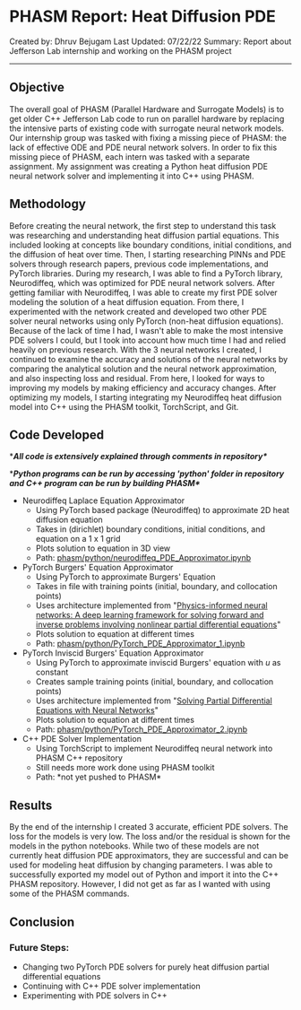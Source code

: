 ﻿# PHASM Report: Heat Diffusion PDE
Created by: Dhruv Bejugam
Last Updated: 07/22/22
Summary: Report about Jefferson Lab internship and working on the PHASM project

---
##  Objective
The overall goal of PHASM (Parallel Hardware and Surrogate Models) is to get older C++ Jefferson Lab code to run on parallel hardware by replacing the intensive parts of existing code with surrogate neural network models. Our internship group was tasked with fixing a missing piece of PHASM: the lack of effective ODE and PDE neural network solvers. In order to fix this missing piece of PHASM, each intern was tasked with a separate assignment. My assignment was creating a Python heat diffusion PDE neural network solver and implementing it into C++ using PHASM. 

##  Methodology
Before creating the neural network, the first step to understand this task was researching and understanding heat diffusion partial equations. This included looking at concepts like boundary conditions, initial conditions, and the diffusion of heat over time. Then, I starting researching PINNs and PDE solvers through research papers, previous code implementations, and PyTorch libraries. During my research, I was able to find a PyTorch library, Neurodiffeq, which was optimized for PDE neural network solvers. After getting familiar with Neurodiffeq, I was able to create my first PDE solver modeling the solution of a heat diffusion equation. From there, I experimented with the network created and developed two other PDE solver neural networks using only PyTorch (non-heat diffusion equations). Because of the lack of time I had, I wasn't able to make the most intensive PDE solvers I could, but I took into account how much time I had and relied heavily on previous research. With the 3 neural networks I created, I continued to examine the accuracy and solutions of the neural networks by comparing the analytical solution and the neural network approximation, and also inspecting loss and residual. From here, I looked for ways to improving my models by making efficiency and accuracy changes. After optimizing my models, I starting integrating my Neurodiffeq heat diffusion model into C++ using the PHASM toolkit, TorchScript, and Git. 

## Code Developed
 ****All code is extensively explained through comments in repository\****
 
****Python programs can be run by accessing 'python' folder in repository and C++ program can be run by building PHASM\****

- Neurodiffeq Laplace Equation Approximator
	- Using PyTorch based package (Neurodiffeq) to approximate 2D heat diffusion equation
	- Takes in (dirichlet) boundary conditions, initial conditions, and equation on a 1 x 1 grid
	- Plots solution to equation in 3D view
	- Path: [phasm/python/neurodiffeq_PDE_Approximator.ipynb](https://github.com/nathanwbrei/phasm/blob/main/python/neurodiffeq_PDE_Approximator.ipynb)
- PyTorch Burgers' Equation Approximator
	- Using PyTorch to approximate Burgers' Equation
	- Takes in file with training points (initial, boundary, and collocation points)
	- Uses architecture implemented from "[Physics-informed neural networks: A deep learning framework for solving forward and inverse problems involving nonlinear partial differential equations](https://www.sciencedirect.com/science/article/pii/S0021999118307125)"
	- Plots solution to equation at different times
	- Path: [phasm/python/PyTorch_PDE_Approximator_1.ipynb](https://github.com/nathanwbrei/phasm/blob/main/python/PyTorch_PDE_Approximator_1.ipynb)
- PyTorch Inviscid Burgers' Equation Approximator
	- Using PyTorch to approximate inviscid Burgers' equation with *u* as constant
	- Creates sample training points (initial, boundary, and collocation points)
	- Uses architecture implemented from "[Solving Partial Differential Equations with Neural Networks](https://arxiv.org/abs/1912.04737)"
	- Plots solution to equation at different times
	- Path: [phasm/python/PyTorch_PDE_Approximator_2.ipynb](https://github.com/nathanwbrei/phasm/blob/main/python/PyTorch_PDE_Approximator_2.ipynb)
- C++ PDE Solver Implementation 
	- Using TorchScript to implement Neurodiffeq neural network into PHASM C++ repository
	- Still needs more work done using PHASM toolkit 
	- Path: *not yet pushed to PHASM\*
 

##  Results
By the end of the internship I created 3 accurate, efficient PDE solvers. The loss for the models is very low. The loss and/or the residual is shown for the models in the python notebooks. While two of these models are not currently heat diffusion PDE approximators, they are successful and can be used for modeling heat diffusion by changing parameters. I was able to successfully exported my model out of Python and import it into the C++ PHASM repository. However, I did not get as far as I wanted with using some of the PHASM commands.

##  Conclusion
### Future Steps:
- Changing two PyTorch PDE solvers for purely heat diffusion partial differential equations
- Continuing with C++ PDE solver implementation
- Experimenting with PDE solvers in C++

